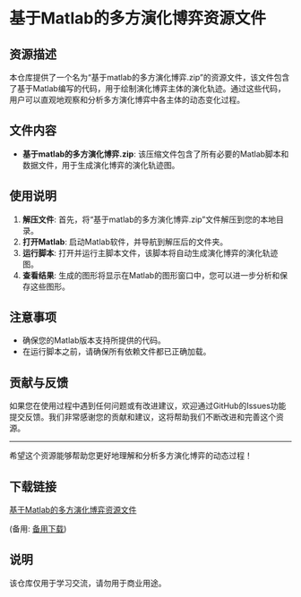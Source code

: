 # 基于Matlab的多方演化博弈资源文件

## 资源描述

本仓库提供了一个名为“基于matlab的多方演化博弈.zip”的资源文件，该文件包含了基于Matlab编写的代码，用于绘制演化博弈主体的演化轨迹。通过这些代码，用户可以直观地观察和分析多方演化博弈中各主体的动态变化过程。

## 文件内容

- **基于matlab的多方演化博弈.zip**: 该压缩文件包含了所有必要的Matlab脚本和数据文件，用于生成演化博弈的演化轨迹图。

## 使用说明

1. **解压文件**: 首先，将“基于matlab的多方演化博弈.zip”文件解压到您的本地目录。
2. **打开Matlab**: 启动Matlab软件，并导航到解压后的文件夹。
3. **运行脚本**: 打开并运行主脚本文件，该脚本将自动生成演化博弈的演化轨迹图。
4. **查看结果**: 生成的图形将显示在Matlab的图形窗口中，您可以进一步分析和保存这些图形。

## 注意事项

- 确保您的Matlab版本支持所提供的代码。
- 在运行脚本之前，请确保所有依赖文件都已正确加载。

## 贡献与反馈

如果您在使用过程中遇到任何问题或有改进建议，欢迎通过GitHub的Issues功能提交反馈。我们非常感谢您的贡献和建议，这将帮助我们不断改进和完善这个资源。

---

希望这个资源能够帮助您更好地理解和分析多方演化博弈的动态过程！

## 下载链接
[基于Matlab的多方演化博弈资源文件](https://pan.quark.cn/s/2a66d828de80) 

(备用: [备用下载](https://pan.baidu.com/s/1xdRLgY7jbdQRcOzHdT-7jg?pwd=1234))

## 说明

该仓库仅用于学习交流，请勿用于商业用途。
